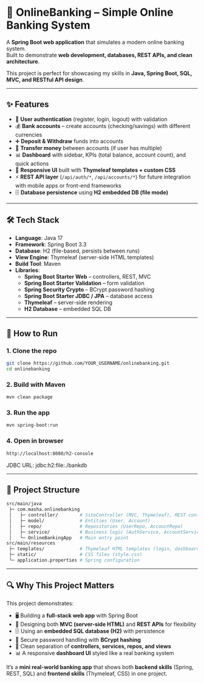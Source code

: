 # 🏦 OnlineBanking – Simple Online Banking System

A **Spring Boot web application** that simulates a modern online banking system.  
Built to demonstrate **web development, databases, REST APIs, and clean architecture**.  

This project is perfect for showcasing my skills in **Java, Spring Boot, SQL, MVC, and RESTful API design**.

---

## ✨ Features

- 👤 **User authentication** (register, login, logout) with validation  
- 💰 **Bank accounts** – create accounts (checking/savings) with different currencies  
- ➕ **Deposit & Withdraw** funds into accounts  
- 🔄 **Transfer money** between accounts (if user has multiple)  
- 📊 **Dashboard** with sidebar, KPIs (total balance, account count), and quick actions  
- 🎨 **Responsive UI** built with **Thymeleaf templates + custom CSS**  
- ⚡ **REST API layer** (`/api/auth/*`, `/api/accounts/*`) for future integration with mobile apps or front-end frameworks  
- 🗄️ **Database persistence** using **H2 embedded DB (file mode)**  

---

## 🛠️ Tech Stack

- **Language**: Java 17  
- **Framework**: Spring Boot 3.3  
- **Database**: H2 (file-based, persists between runs)  
- **View Engine**: Thymeleaf (server-side HTML templates)  
- **Build Tool**: Maven  
- **Libraries**:  
  - **Spring Boot Starter Web** – controllers, REST, MVC  
  - **Spring Boot Starter Validation** – form validation  
  - **Spring Security Crypto** – BCrypt password hashing  
  - **Spring Boot Starter JDBC / JPA** – database access  
  - **Thymeleaf** – server-side rendering  
  - **H2 Database** – embedded SQL DB  

---

## 🚀 How to Run

### 1. Clone the repo
```bash
git clone https://github.com/YOUR_USERNAME/onlinebanking.git
cd onlinebanking
```
### 2. Build with Maven
```bash
mvn clean package
```
### 3. Run the app
```bash
mvn spring-boot:run
```
### 4. Open in browser
```bash
http://localhost:8080/h2-console
```
JDBC URL: jdbc:h2:file:./bankdb

--- 

## 📂 Project Structure
```bash
src/main/java
 ├─ com.masha.onlinebanking
 │   ├─ controller/        # SiteController (MVC, Thymeleaf), REST controllers (Auth, Account)
 │   ├─ model/             # Entities (User, Account)
 │   ├─ repo/              # Repositories (UserRepo, AccountRepo)
 │   ├─ service/           # Business logic (AuthService, AccountService)
 │   └─ OnlineBankingApp   # Main entry point
src/main/resources
 ├─ templates/             # Thymeleaf HTML templates (login, dashboard)
 ├─ static/                # CSS files (style.css)
 └─ application.properties # Spring configuration

```
---
## 🔍 Why This Project Matters

This project demonstrates:

- 🖥️ Building a **full-stack web app** with Spring Boot  
- 🎨 Designing both **MVC (server-side HTML)** and **REST APIs** for flexibility  
- 🗄️ Using an **embedded SQL database (H2)** with persistence  
- 🔐 Secure password handling with **BCrypt hashing**  
- 📂 Clean separation of **controllers, services, repos, and views**  
- 📊 A responsive **dashboard UI** styled like a real banking system  

It’s a **mini real-world banking app** that shows both **backend skills** (Spring, REST, SQL) and **frontend skills** (Thymeleaf, CSS) in one project.
